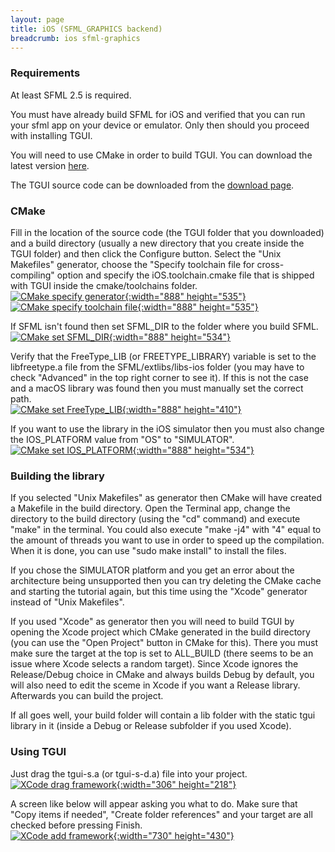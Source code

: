 ```yaml
---
layout: page
title: iOS (SFML_GRAPHICS backend)
breadcrumb: ios sfml-graphics
---
```


### Requirements

At least SFML 2.5 is required.

You must have already build SFML for iOS and verified that you can run your sfml app on your device or emulator. Only then should you proceed with installing TGUI.

You will need to use CMake in order to build TGUI. You can download the latest version [here](https://cmake.org/download/).

The TGUI source code can be downloaded from the [download page](/download).

### CMake
Fill in the location of the source code (the TGUI folder that you downloaded) and a build directory (usually a new directory that you create inside the TGUI folder) and then click the Configure button. Select the "Unix Makefiles" generator, choose the "Specify toolchain file for cross-compiling" option and specify the iOS.toolchain.cmake file that is shipped with TGUI inside the cmake/toolchains folder.  
[![CMake specify generator](/resources/Tutorials/0.9/iosCMakeGenerator.png){:width="888" height="535"}](/resources/Tutorials/0.9/iosCMakeGenerator.png)
[![CMake specify toolchain file](/resources/Tutorials/0.9/iosCMakeToolchainFile.png){:width="888" height="535"}](/resources/Tutorials/0.9/iosCMakeToolchainFile.png)

If SFML isn't found then set SFML\_DIR to the folder where you build SFML.  
[![CMake set SFML_DIR](/resources/Tutorials/0.9/iosCMakeSFMLDIR.png){:width="888" height="534"}](/resources/Tutorials/0.9/iosCMakeSFMLDIR.png)

Verify that the FreeType_LIB (or FREETYPE\_LIBRARY) variable is set to the libfreetype.a file from the SFML/extlibs/libs-ios folder (you may have to check "Advanced" in the top right corner to see it). If this is not the case and a macOS library was found then you must manually set the correct path.  
[![CMake set FreeType_LIB](/resources/Tutorials/0.9/iosCMakeFreeType.png){:width="888" height="410"}](/resources/Tutorials/0.9/iosCMakeFreeType.png)

If you want to use the library in the iOS simulator then you must also change the IOS\_PLATFORM value from "OS" to "SIMULATOR".  
[![CMake set IOS_PLATFORM](/resources/Tutorials/0.9/iosCMakePlatformSimulator.png){:width="888" height="534"}](/resources/Tutorials/0.9/iosCMakePlatformSimulator.png)

### Building the library

If you selected "Unix Makefiles" as generator then CMake will have created a Makefile in the build directory. Open the Terminal app, change the directory to the build directory (using the "cd" command) and execute "make" in the terminal. You could also execute "make -j4" with "4" equal to the amount of threads you want to use in order to speed up the compilation. When it is done, you can use "sudo make install" to install the files.

If you chose the SIMULATOR platform and you get an error about the architecture being unsupported then you can try deleting the CMake cache and starting the tutorial again, but this time using the "Xcode" generator instead of "Unix Makefiles".

If you used "Xcode" as generator then you will need to build TGUI by opening the Xcode project which CMake generated in the build directory (you can use the "Open Project" button in CMake for this). There you must make sure the target at the top is set to ALL_BUILD (there seems to be an issue where Xcode selects a random target). Since Xcode ignores the Release/Debug choice in CMake and always builds Debug by default, you will also need to edit the sceme in Xcode if you want a Release library. Afterwards you can build the project.

If all goes well, your build folder will contain a lib folder with the static tgui library in it (inside a Debug or Release subfolder if you used Xcode).

### Using TGUI
Just drag the tgui-s.a (or tgui-s-d.a) file into your project.  
[![XCode drag framework](/resources/iOS/XCodeDragFramework.jpg){:width="306" height="218"}](/resources/iOS/XCodeDragFramework.jpg)

A screen like below will appear asking you what to do. Make sure that "Copy items if needed", "Create folder references" and your target are all checked before pressing Finish.  
[![XCode add framework](/resources/iOS/XCodeAddFramework.jpg){:width="730" height="430"}](/resources/iOS/XCodeAddFramework.jpg)
